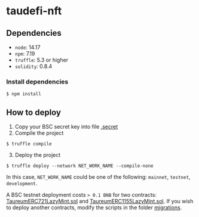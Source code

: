 # taudefi-nft

## Dependencies
* `node`: 14.17
* `npm`: 7.19
* `truffle`: 5.3 or higher
* `solidity`: 0.8.4

### Install dependencies
```shell
$ npm install
```

## How to deploy
1. Copy your BSC secret key into file [.secret](./.secret)
2. Compile the project
```shell
$ truffle compile
```
3. Deploy the project
```shell
$ truffle deploy --network NET_WORK_NAME --compile-none
```
In this case, `NET_WORK_NAME` could be one of the following: `mainnet`, `testnet`, `development`.

A BSC testnet deployment costs `> 0.1 BNB` for two contracts: [TaureumERC721LazyMint.sol](https://testnet.bscscan.com/tx/0x69a78f9571ed2808d153551e323d126441162721088ec8573812b0943a6f6a00) and [TaureumERC1155LazyMint.sol](https://testnet.bscscan.com/tx/0x7649e9bd9b08d56527cd89d637c66dcdd14a9e0b955661e684126b66d683af58).
If you wish to deploy another contracts, modify the scripts in the folder [migrations](./migrations).